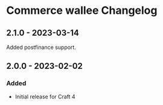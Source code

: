 # Commerce wallee Changelog

## 2.1.0 - 2023-03-14
Added postfinance support.

## 2.0.0 - 2023-02-02
### Added
- Initial release for Craft 4